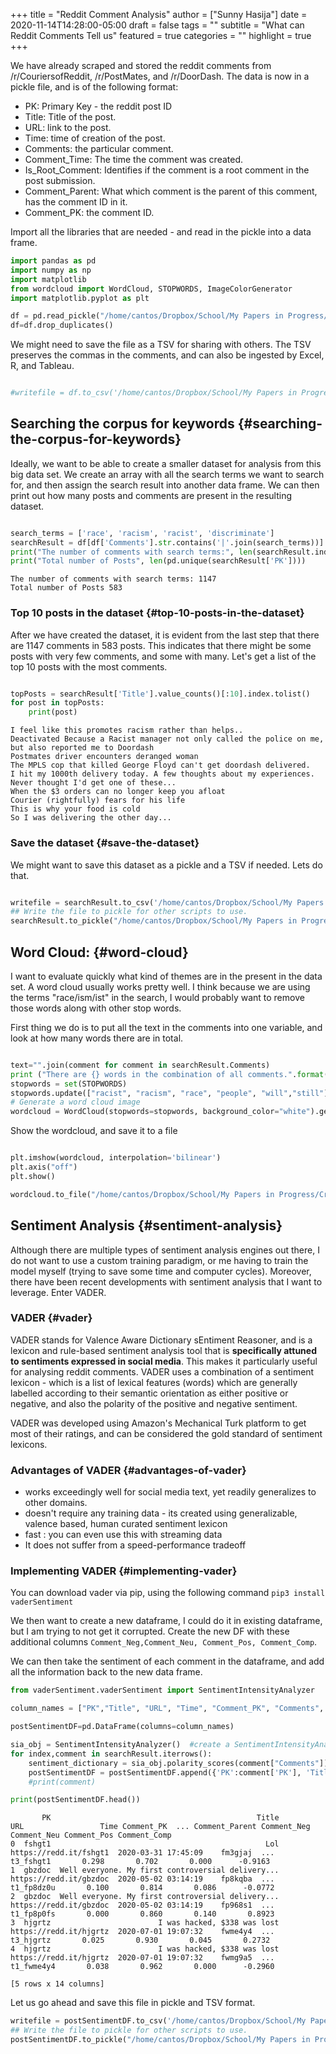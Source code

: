 +++
title = "Reddit Comment Analysis"
author = ["Sunny Hasija"]
date = 2020-11-14T14:28:00-05:00
draft = false
tags = ""
subtitle = "What can Reddit Comments Tell us"
featured = true
categories = ""
highlight = true
+++

We have already scraped and stored the reddit comments from /r/CouriersofReddit, /r/PostMates, and /r/DoorDash. The data is now in a pickle file, and is of the following format:

-   PK: Primary Key - the reddit post ID
-   Title: Title of the post.
-   URL: link to the post.
-   Time: time of creation of the post.
-   Comments: the particular comment.
-   Comment\_Time: The time the comment was created.
-   Is\_Root\_Comment: Identifies if the comment is a root comment in the post submission.
-   Comment\_Parent: What which comment is the parent of this comment, has the comment ID in it.
-   Comment\_PK: the comment ID.

Import all the libraries that are needed - and read in the pickle into a data frame.

```python
import pandas as pd
import numpy as np
import matplotlib
from wordcloud import WordCloud, STOPWORDS, ImageColorGenerator
import matplotlib.pyplot as plt

df = pd.read_pickle("/home/cantos/Dropbox/School/My Papers in Progress/Crowdsourced Delivery/flat-comment-df.pkl")
df=df.drop_duplicates()
```

We might need to save the file as a TSV for sharing with others. The TSV preserves the commas in the comments, and can also be ingested by Excel, R, and Tableau.

```python

#writefile = df.to_csv('/home/cantos/Dropbox/School/My Papers in Progress/Crowdsourced Delivery/flat-comment.tsv', sep='\t')
```


## Searching the corpus for keywords {#searching-the-corpus-for-keywords}

Ideally, we want to be able to create a smaller dataset for analysis from this big data set. We create an array with all the search terms we want to search for, and then assign the search result into another data frame. We can then print out how many posts and comments are present in the resulting dataset.

```python

search_terms = ['race', 'racism', 'racist', 'discriminate']
searchResult = df[df['Comments'].str.contains('|'.join(search_terms))] #creates the result dataframe.
print("The number of comments with search terms:", len(searchResult.index))
print("Total number of Posts", len(pd.unique(searchResult['PK'])))
```

```text
The number of comments with search terms: 1147
Total number of Posts 583
```


### Top 10 posts in the dataset {#top-10-posts-in-the-dataset}

After we have created the dataset, it is evident from the last step that there are 1147 comments in 583 posts. This indicates that there might be some posts with very few comments, and some with many. Let's get a list of the top 10 posts with the most comments.

```python

topPosts = searchResult['Title'].value_counts()[:10].index.tolist()
for post in topPosts:
    print(post)
```

```text
I feel like this promotes racism rather than helps..
Deactivated Because a Racist manager not only called the police on me, but also reported me to Doordash
Postmates driver encounters deranged woman
The MPLS cop that killed George Floyd can't get doordash delivered.
I hit my 1000th delivery today. A few thoughts about my experiences.
Never thought I'd get one of these...
When the $3 orders can no longer keep you afloat
Courier (rightfully) fears for his life
This is why your food is cold
So I was delivering the other day...
```


### Save the dataset {#save-the-dataset}

We might want to save this dataset as a pickle and a TSV if needed. Lets do that.

```python

writefile = searchResult.to_csv('/home/cantos/Dropbox/School/My Papers in Progress/Crowdsourced Delivery/search-result-flat-comment.tsv', sep='\t')
## Write the file to pickle for other scripts to use.
searchResult.to_pickle("/home/cantos/Dropbox/School/My Papers in Progress/Crowdsourced Delivery/search-result-flat-comment.pkl")
```


## Word Cloud: {#word-cloud}

I want to evaluate quickly what kind of themes are in the present in the data set. A word cloud usually works pretty well. I think because we are using the terms "race/ism/ist" in the search,  I would probably want to remove those words along with other stop words.

First thing we do is to put all the text in the comments into one variable, and look at how many words there are in total.

```python

text="".join(comment for comment in searchResult.Comments)
print ("There are {} words in the combination of all comments.".format(len(text)))
stopwords = set(STOPWORDS)
stopwords.update(["racist", "racism", "race", "people", "will","still"])
# Generate a word cloud image
wordcloud = WordCloud(stopwords=stopwords, background_color="white").generate(text)
```

Show the wordcloud, and save it to a file

```python

plt.imshow(wordcloud, interpolation='bilinear')
plt.axis("off")
plt.show()

wordcloud.to_file("/home/cantos/Dropbox/School/My Papers in Progress/Crowdsourced Delivery/wordcloud-search-comments.png")
```


## Sentiment Analysis {#sentiment-analysis}

Although there are multiple types of sentiment analysis engines out there, I do not want to use a custom training paradigm, or me having to train the model myself (trying to save some time and computer cycles). Moreover, there have been recent developments with sentiment analysis that I want to leverage. Enter VADER.


### VADER {#vader}

VADER stands for Valence Aware Dictionary sEntiment Reasoner, and is a lexicon and rule-based sentiment analysis tool that is **specifically attuned to sentiments expressed in social media**. This makes it particularly useful for analysing reddit comments. VADER uses a combination of a sentiment lexicon - which is a list of lexical features (words) which are generally labelled according to their semantic orientation as either positive or negative, and also the polarity of the positive and negative sentiment.

VADER was developed using Amazon's Mechanical Turk platform to get most of their ratings, and can be considered the gold standard of sentiment lexicons.


### Advantages of VADER {#advantages-of-vader}

-   works exceedingly well for social media text, yet readily generalizes to other domains.
-   doesn't require any training data - its created using generalizable, valence based, human curated sentiment lexicon
-   fast : you can even use this with streaming data
-   It does not suffer from a speed-performance tradeoff


### Implementing VADER {#implementing-vader}

You can download vader via pip, using the following command
`pip3 install vaderSentiment`

We then want to create a new dataframe, I could do it in existing dataframe, but I am trying to not get it corrupted. Create the new DF with these additional columns `Comment_Neg,Comment_Neu, Comment_Pos, Comment_Comp`.

We can then take the sentiment of each comment in the dataframe, and add all the information back to the new data frame.

```python
from vaderSentiment.vaderSentiment import SentimentIntensityAnalyzer

column_names = ["PK","Title", "URL", "Time", "Comment_PK", "Comments", "Comment_Time", "Comment_Score", "Is_Root_Comment","Comment_Parent", "Comment_Neg","Comment_Neu", "Comment_Pos", "Comment_Comp"]

postSentimentDF=pd.DataFrame(columns=column_names)

sia_obj = SentimentIntensityAnalyzer()  #create a SentimentIntensityAnalyzer object
for index,comment in searchResult.iterrows():
    sentiment_dictionary = sia_obj.polarity_scores(comment["Comments"])
    postSentimentDF = postSentimentDF.append({'PK':comment['PK'], 'Title':comment['Title'], 'URL':comment['URL'], 'Time':comment['Time'], "Comments":comment['Comments'], "Comment_Time":comment['Comment_Time'], "Comment_Score":comment['Comment_Score'], "Is_Root_Comment":comment['Is_Root_Comment'], "Comment_Parent":comment['Comment_Parent'], 'Comment_PK':comment['Comment_PK'], 'Comment_Neg':sentiment_dictionary['neg'], 'Comment_Neu':sentiment_dictionary['neu'], 'Comment_Pos':sentiment_dictionary['pos'], 'Comment_Comp':sentiment_dictionary['compound']},ignore_index=True )
    #print(comment)

print(postSentimentDF.head())
```

```text
       PK                                              Title                     URL                 Time Comment_PK  ... Comment_Parent Comment_Neg Comment_Neu Comment_Pos Comment_Comp
0  fshgt1                                                Lol  https://redd.it/fshgt1  2020-03-31 17:45:09    fm3gjaj  ...      t3_fshgt1       0.298       0.702       0.000      -0.9163
1  gbzdoc  Well everyone. My first controversial delivery...  https://redd.it/gbzdoc  2020-05-02 03:14:19    fp8kqba  ...     t1_fp8dz0u       0.100       0.814       0.086      -0.0772
2  gbzdoc  Well everyone. My first controversial delivery...  https://redd.it/gbzdoc  2020-05-02 03:14:19    fp968s1  ...     t1_fp8p0fs       0.000       0.860       0.140       0.8923
3  hjgrtz                        I was hacked, $338 was lost  https://redd.it/hjgrtz  2020-07-01 19:07:32    fwme4y4  ...      t3_hjgrtz       0.025       0.930       0.045       0.2732
4  hjgrtz                        I was hacked, $338 was lost  https://redd.it/hjgrtz  2020-07-01 19:07:32    fwmg9a5  ...     t1_fwme4y4       0.038       0.962       0.000      -0.2960

[5 rows x 14 columns]
```

Let us go ahead and save this file in pickle and TSV format.

```python
writefile = postSentimentDF.to_csv('/home/cantos/Dropbox/School/My Papers in Progress/Crowdsourced Delivery/sentiment-search-result-flat-comment.tsv', sep='\t')
## Write the file to pickle for other scripts to use.
postSentimentDF.to_pickle("/home/cantos/Dropbox/School/My Papers in Progress/Crowdsourced Delivery/sentiment-search-result-flat-comment.pkl")
```
